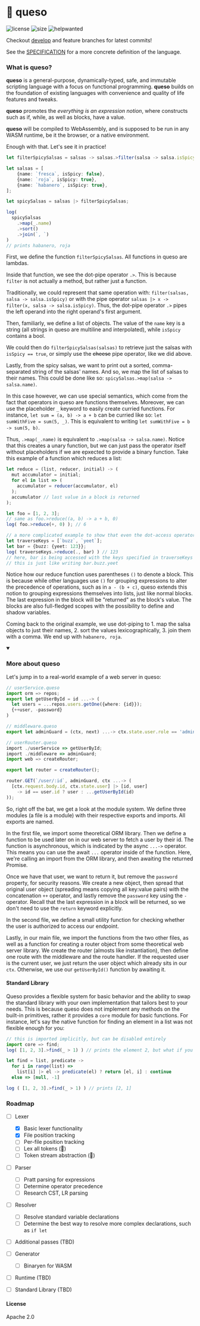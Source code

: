 # 🧀 **queso**

![license](https://img.shields.io/github/license/queso-lang/queso)
![size](https://img.shields.io/github/languages/code-size/queso-lang/queso)
![helpwanted](https://img.shields.io/github/labels/queso-lang/queso/help%20wanted)

Checkout [develop](../../tree/develop) and feature branches for latest commits!

See the [SPECIFICATION](./SPECIFICATION.md) for a more concrete definition of the language.

### What is **queso**?

**queso** is a general-purpose, dynamically-typed, safe, and immutable scripting language with a focus on functional programming. **queso** builds on the foundation of existing languages with convenience and quality of life features and tweaks.

**queso** promotes the *everything is an expression notion*, where constructs such as if, while, as well as blocks, have a value.

**queso** will be compiled to WebAssembly, and is supposed to be run in any WASM runtime, be it the browser, or a native environment.

Enough with that. Let's see it in practice!

```ts
let filterSpicySalsas = salsas -> salsas.>filter(salsa -> salsa.isSpicy);

let salsas = [
    {name: `fresca`, isSpicy: false},
    {name: `roja`, isSpicy: true},
    {name: `habanero`, isSpicy: true},
];

let spicySalsas = salsas |> filterSpicySalsas;

log(
  spicySalsas
    .>map(_.name)
    .>sort()
    .>join(`, `)
)
// prints habanero, roja
```

First, we define the function `filterSpicySalsas`. All functions in queso are lambdas.

Inside that function, we see the dot-pipe operator `.>`. This is because `filter` is not actually a method, but rather just a function.

Traditionally, we could represent that same operation with: `filter(salsas, salsa -> salsa.isSpicy)` or with the pipe operator `salsas |> x -> filter(x, salsa -> salsa.isSpicy)`. Thus, the dot-pipe operator `.>` pipes the left operand into the right operand's first argument.

Then, familiarly, we define a list of objects. The value of the `name` key is a string (all strings in queso are multiline and interpolated), while `isSpicy` contains a bool.

We could then do `filterSpicySalsas(salsas)` to retrieve just the salsas with `isSpicy == true`, or simply use the ~~cheese~~ pipe operator, like we did above.

Lastly, from the spicy salsas, we want to print out a sorted, comma-separated string of the salsas' names. And so, we map the list of salsas to their names. This could be done like so: `spicySalsas.>map(salsa -> salsa.name)`.

In this case however, we can use special semantics, which come from the fact that operators in queso are functions themselves. Moreover, we can use the placeholder `_` keyword to easily create curried functions. For instance, `let sum = (a, b) -> a + b` can be curried like so: `let sumWithFive = sum(5, _)`. This is equivalent to writing `let sumWithFive = b -> sum(5, b)`.

Thus, `.>map(_.name)` is equivalent to `.>map(salsa -> salsa.name)`. Notice that this creates a unary function, but we can just pass the operator itself without placeholders if we are epxected to provide a binary function. Take this example of a function which reduces a list:

```ts
let reduce = (list, reducer, initial) -> (
  mut accumulator = initial;
  for el in list => (
    accumulator = reducer(accumulator, el)
  );
  accumulator // last value in a block is returned
);

let foo = [1, 2, 3];
// same as foo.>reduce((a, b) -> a + b, 0)
log( foo.>reduce(+, 0) ); // 6

// a more complicated example to show that even the dot-access operator can be used this way:
let traverseKeys = [`buzz`, `yeet`];
let bar = {buzz: {yeet: 123}};
log( traverseKeys.>reduce(., bar) ) // 123
// here, bar is being accessed with the keys specified in traverseKeys
// this is just like writing bar.buzz.yeet
```

Notice how our reduce function uses parentheses `()` to denote a block. This is because while other languages use `()` for grouping expressions to alter the precedence of operations, such as in `a - (b + c)`, queso extends this notion to grouping expressions themselves into lists, just like normal blocks. The last expression in the block will be "returned" as the block's value. The blocks are also full-fledged scopes with the possibility to define and shadow variables.

Coming back to the original example, we use dot-piping to 1. map the salsa objects to just their names, 2. sort the values lexicographically, 3. join them with a comma. We end up with `habanero, roja`.

<details open>
  <summary>
    <h3>More about queso</h3>
  </summary>

  Let's jump in to a real-world example of a web server in queso:

  ```ts
  // userService.queso
  import orm => repos;
  export let getUserById = id ...-> (
    let users = ...repos.users.getOne({where: {id}});
    {++user, -password}
  )

  // middleware.queso
  export let adminGuard = (ctx, next) ...-> ctx.state.user.role == 'admin' ? ...next() : throw {type: 401}; 

  // userRouter.queso
  import ./userService => getUserById;
  import ./middleware => adminGuard;
  import web => createRouter;

  export let router = createRouter();

  router.GET(`/user/:id`, adminGuard, ctx ...-> (
    [ctx.request.body.id, ctx.state.user] |> [id, user]
      -> id == user.id ? user : ...getUserById(id)
  ));
  ```

  So, right off the bat, we get a look at the module system. We define three modules (a file is a module) with their respective exports and imports. All exports are named.

  In the first file, we import some theoretical ORM library. Then we define a function to be used later on in our web server to fetch a user by their id. The function is asynchronous, which is indicated by the async `...->` operator. This means you can use the await `...` operator inside of the function. Here, we're calling an import from the ORM library, and then awaiting the returned Promise.

  Once we have that user, we want to return it, but remove the `password` property, for security reasons. We create a new object, then spread that original user object (spreading means copying all key:value pairs) with the concatenation `++` operator, and lastly remove the `password` key using the `-` operator. Recall that the last expression in a block will be returned, so we don't need to use the `return` keyword explicitly.

  In the second file, we define a small utility function for checking whether the user is authorized to access our endpoint.

  Lastly, in our main file, we import the functions from the two other files, as well as a function for creating a router object from some theoretical web server library. We create the router (almosts like instantiation), then define one route with the middleware and the route handler. If the requested user is the current user, we just return the user object which already sits in our `ctx`. Otherwise, we use our `getUserById()` function by awaiting it.

  #### Standard Library
  Queso provides a flexible system for basic behavior and the ability to swap the standard library with your own implementation that tailors best to your needs. This is because queso does not implement any methods on the built-in primitives, rather it provides a `core` module for basic functions. For instance, let's say the native function for finding an element in a list was not flexible enough for you:

  ```ts
  // this is imported implicitly, but can be disabled entirely
  import core => find;
  log( [1, 2, 3].>find(_ > 1) ) // prints the element 2, but what if you wanted the index too?

  let find = list, predicate ->
    for i in range(list) =>
      list[i] |> el -> predicate(el) ? return [el, i] : continue
    else => [null, -1]

  log ( [1, 2, 3].>find(_ > 1) ) // prints [2, 1]
  ```

</details>

### Roadmap

- [ ] Lexer
  - [x] Basic lexer functionality
  - [x] File position tracking
  - [ ] Per-file position tracking
  - [ ] Lex all tokens (🚧)
  - [ ] Token stream abstraction (🚧)
- [ ] Parser
  - [ ] Pratt parsing for expressions
  - [ ] Determine operator precedence
  - [ ] Research CST, LR parsing
- [ ] Resolver
  - [ ] Resolve standard variable declarations
  - [ ] Determine the best way to resolve more complex declarations, such as `if let`
- [ ] Additional passes (TBD)
- [ ] Generator
  - [ ] Binaryen for WASM
- [ ] Runtime (TBD)
- [ ] Standard Library (TBD)


#### License

Apache 2.0
